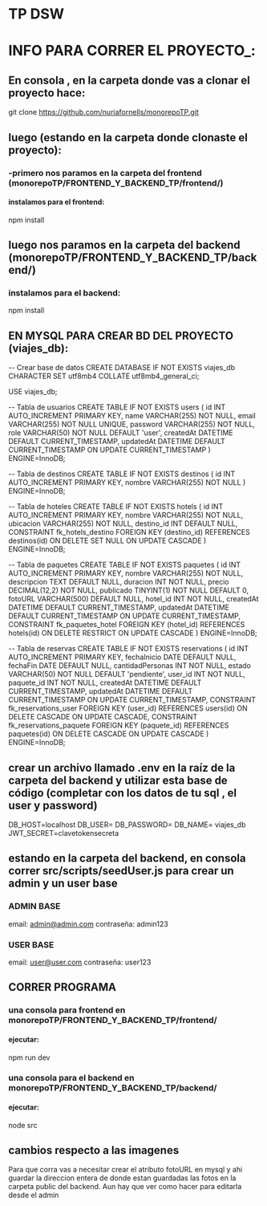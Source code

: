 # TP DSW

# INFO PARA CORRER EL PROYECTO_:

## En consola , en la carpeta donde vas a clonar el proyecto hace:
git clone https://github.com/nuriafornells/monorepoTP.git 

## luego (estando en la carpeta donde clonaste el proyecto):

### -primero nos paramos en la carpeta del frontend (monorepoTP/FRONTEND_Y_BACKEND_TP/frontend/)
#### instalamos para el frontend:
npm install

## luego nos paramos en la carpeta del backend (monorepoTP/FRONTEND_Y_BACKEND_TP/backend/)
### instalamos para el backend:
npm install


## EN MYSQL PARA CREAR BD DEL PROYECTO (viajes_db):
-- Crear base de datos
CREATE DATABASE IF NOT EXISTS viajes_db
  CHARACTER SET utf8mb4
  COLLATE utf8mb4_general_ci;

USE viajes_db;

-- Tabla de usuarios
CREATE TABLE IF NOT EXISTS users (
  id INT AUTO_INCREMENT PRIMARY KEY,
  name VARCHAR(255) NOT NULL,
  email VARCHAR(255) NOT NULL UNIQUE,
  password VARCHAR(255) NOT NULL,
  role VARCHAR(50) NOT NULL DEFAULT 'user',
  createdAt DATETIME DEFAULT CURRENT_TIMESTAMP,
  updatedAt DATETIME DEFAULT CURRENT_TIMESTAMP ON UPDATE CURRENT_TIMESTAMP
) ENGINE=InnoDB;

-- Tabla de destinos
CREATE TABLE IF NOT EXISTS destinos (
  id INT AUTO_INCREMENT PRIMARY KEY,
  nombre VARCHAR(255) NOT NULL
) ENGINE=InnoDB;

-- Tabla de hoteles
CREATE TABLE IF NOT EXISTS hotels (
  id INT AUTO_INCREMENT PRIMARY KEY,
  nombre VARCHAR(255) NOT NULL,
  ubicacion VARCHAR(255) NOT NULL,
  destino_id INT DEFAULT NULL,
  CONSTRAINT fk_hotels_destino FOREIGN KEY (destino_id)
    REFERENCES destinos(id)
    ON DELETE SET NULL ON UPDATE CASCADE
) ENGINE=InnoDB;

-- Tabla de paquetes
CREATE TABLE IF NOT EXISTS paquetes (
  id INT AUTO_INCREMENT PRIMARY KEY,
  nombre VARCHAR(255) NOT NULL,
  descripcion TEXT DEFAULT NULL,
  duracion INT NOT NULL,
  precio DECIMAL(12,2) NOT NULL,
  publicado TINYINT(1) NOT NULL DEFAULT 0,
  fotoURL VARCHAR(500) DEFAULT NULL,
  hotel_id INT NOT NULL,
  createdAt DATETIME DEFAULT CURRENT_TIMESTAMP,
  updatedAt DATETIME DEFAULT CURRENT_TIMESTAMP ON UPDATE CURRENT_TIMESTAMP,
  CONSTRAINT fk_paquetes_hotel FOREIGN KEY (hotel_id)
    REFERENCES hotels(id)
    ON DELETE RESTRICT ON UPDATE CASCADE
) ENGINE=InnoDB;

-- Tabla de reservas
CREATE TABLE IF NOT EXISTS reservations (
  id INT AUTO_INCREMENT PRIMARY KEY,
  fechaInicio DATE DEFAULT NULL,
  fechaFin DATE DEFAULT NULL,
  cantidadPersonas INT NOT NULL,
  estado VARCHAR(50) NOT NULL DEFAULT 'pendiente',
  user_id INT NOT NULL,
  paquete_id INT NOT NULL,
  createdAt DATETIME DEFAULT CURRENT_TIMESTAMP,
  updatedAt DATETIME DEFAULT CURRENT_TIMESTAMP ON UPDATE CURRENT_TIMESTAMP,
  CONSTRAINT fk_reservations_user FOREIGN KEY (user_id)
    REFERENCES users(id)
    ON DELETE CASCADE ON UPDATE CASCADE,
  CONSTRAINT fk_reservations_paquete FOREIGN KEY (paquete_id)
    REFERENCES paquetes(id)
    ON DELETE CASCADE ON UPDATE CASCADE
) ENGINE=InnoDB;


## crear un archivo llamado .env en la raíz de la carpeta del backend y utilizar esta base de código (completar con los datos de tu sql , el user y password)
DB_HOST=localhost
DB_USER=
DB_PASSWORD=
DB_NAME= viajes_db
JWT_SECRET=clavetokensecreta


## estando en la carpeta del backend, en consola correr src/scripts/seedUser.js para crear un admin y un user base

### ADMIN BASE
email: admin@admin.com
contraseña: admin123

### USER BASE
email: user@user.com
contraseña: user123

## CORRER PROGRAMA
### una consola para frontend en monorepoTP/FRONTEND_Y_BACKEND_TP/frontend/ 
#### ejecutar:
npm run dev

### una consola para el backend en monorepoTP/FRONTEND_Y_BACKEND_TP/backend/
#### ejecutar:
node src


## cambios respecto a las imagenes
Para que corra vas a necesitar crear el atributo fotoURL en mysql y ahi guardar la 
direccion entera de donde estan guardadas las fotos en la carpeta public del backend.
Aun hay que ver como hacer para editarla desde el admin
